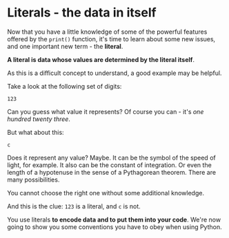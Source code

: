 Literals - the data in itself
=============================

Now that you have a little knowledge of some of the powerful features offered by the `print()` function, it's time to learn about some new issues, and one important new term - the **literal**.

**A literal is data whose values are determined by the literal itself**.

As this is a difficult concept to understand, a good example may be helpful.

Take a look at the following set of digits:

`123`

Can you guess what value it represents? Of course you can - it's *one hundred twenty three*.

But what about this:

`c`

Does it represent any value? Maybe. It can be the symbol of the speed of light, for example. It also can be the constant of integration. Or even the length of a hypotenuse in the sense of a Pythagorean theorem. There are many possibilities.

You cannot choose the right one without some additional knowledge.

And this is the clue: `123` is a literal, and `c` is not.

You use literals **to encode data and to put them into your code**. We're now going to show you some conventions you have to obey when using Python.
